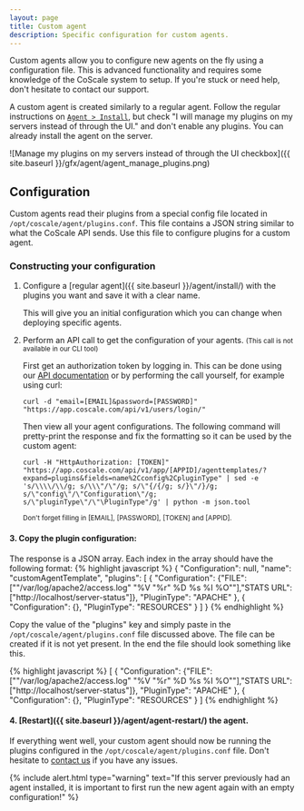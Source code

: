 ```yaml
---
layout: page
title: Custom agent
description: Specific configuration for custom agents.
---
```


Custom agents allow you to configure new agents on the fly using a configuration file. This is advanced functionality and requires some knowledge of the CoScale system to setup. If you're stuck or need help, don't hesitate to contact our support.


A custom agent is created similarly to a regular agent. Follow the regular instructions on <a href="http://app.coscale.com" db-href="/agent/install/" class="js-dashboard-link">`Agent > Install`</a>, but check "I will manage my plugins on my servers instead of through the UI." and don't enable any plugins. You can already install the agent on the server.

![Manage my plugins on my servers instead of through the UI checkbox]({{ site.baseurl }}/gfx/agent/agent_manage_plugins.png)


## Configuration

Custom agents read their plugins from a special config file located in `/opt/coscale/agent/plugins.conf`.
This file contains a JSON string similar to what the CoScale API sends. Use this file to configure plugins for a custom agent.

### Constructing your configuration

1. Configure a [regular agent]({{ site.baseurl }}/agent/install/) with the plugins you want and save it with a clear name.


    This will give you an initial configuration which you can change when deploying specific agents.


2. Perform an API call to get the configuration of your agents. <small>(This call is not available in our CLI tool)</small>

   First get an authorization token by logging in. This can be done using our <a href="{{ site.baseurl }}/api/#!/Login/post_users_login" data-proofer-ignore>API documentation</a> or by performing the call yourself, for example using curl:

   `curl -d "email=[EMAIL]&password=[PASSWORD]" "https://app.coscale.com/api/v1/users/login/"`

   Then view all your agent configurations. The following command will pretty-print the response and fix the formatting so it can be used by the custom agent:

   `curl -H "HttpAuthorization: [TOKEN]" "https://app.coscale.com/api/v1/app/[APPID]/agenttemplates/?expand=plugins&fields=name%2Cconfig%2CpluginType" | sed -e 's/\\\\/\\/g; s/\\\"/\"/g; s/\"{/{/g; s/}\"/}/g; s/\"config\"/\"Configuration\"/g; s/\"pluginType\"/\"\PluginType"/g' | python -m json.tool`

   <small>Don't forget filling in [EMAIL], [PASSWORD], [TOKEN] and [APPID].</small>


#### 3. Copy the plugin configuration:
   The response is a JSON array. Each index in the array should have the following format:
   {% highlight javascript %}
{
    "Configuration": null,
    "name": "customAgentTemplate",
    "plugins": [
        {
            "Configuration": {"FILE":["\"/var/log/apache2/access.log\" \"%V \"%r\" %D %s %I %O\""],"STATS URL":["http://localhost/server-status"]},
            "PluginType": "APACHE"
        },
        {
            "Configuration": {},
            "PluginType": "RESOURCES"
        }
    ]
}
   {% endhighlight %}

   Copy the value of the "plugins" key and simply paste in the `/opt/coscale/agent/plugins.conf` file discussed above. The file can be created if it is not yet present. In the end the file should look something like this.

   {% highlight javascript %}
[
   {
       "Configuration": {"FILE":["\"/var/log/apache2/access.log\" \"%V \"%r\" %D %s %I %O\""],"STATS URL":["http://localhost/server-status"]},
       "PluginType": "APACHE"
   },
   {
       "Configuration": {},
       "PluginType": "RESOURCES"
   }
]
   {% endhighlight %}


#### 4. [Restart]({{ site.baseurl }}/agent/agent-restart/) the agent.

   If everything went well, your custom agent should now be running the plugins configured in the `/opt/coscale/agent/plugins.conf` file. Don't hesitate to <a href="mailto:info@coscale.com" class="js-support">contact us</a> if you have any issues.

   {% include alert.html type="warning" text="If this server previously had an agent installed, it is important to first run the new agent again with an empty configuration!" %}
